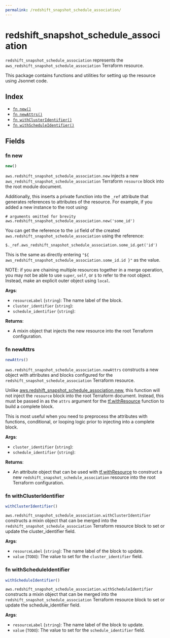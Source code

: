 ```yaml
---
permalink: /redshift_snapshot_schedule_association/
---
```


# redshift_snapshot_schedule_association

`redshift_snapshot_schedule_association` represents the `aws_redshift_snapshot_schedule_association` Terraform resource.



This package contains functions and utilities for setting up the resource using Jsonnet code.


## Index

* [`fn new()`](#fn-new)
* [`fn newAttrs()`](#fn-newattrs)
* [`fn withClusterIdentifier()`](#fn-withclusteridentifier)
* [`fn withScheduleIdentifier()`](#fn-withscheduleidentifier)

## Fields

### fn new

```ts
new()
```


`aws.redshift_snapshot_schedule_association.new` injects a new `aws_redshift_snapshot_schedule_association` Terraform `resource`
block into the root module document.

Additionally, this inserts a private function into the `_ref` attribute that generates references to attributes of the
resource. For example, if you added a new instance to the root using:

    # arguments omitted for brevity
    aws.redshift_snapshot_schedule_association.new('some_id')

You can get the reference to the `id` field of the created `aws.redshift_snapshot_schedule_association` using the reference:

    $._ref.aws_redshift_snapshot_schedule_association.some_id.get('id')

This is the same as directly entering `"${ aws_redshift_snapshot_schedule_association.some_id.id }"` as the value.

NOTE: if you are chaining multiple resources together in a merge operation, you may not be able to use `super`, `self`,
or `$` to refer to the root object. Instead, make an explicit outer object using `local`.

**Args**:
  - `resourceLabel` (`string`): The name label of the block.
  - `cluster_identifier` (`string`): 
  - `schedule_identifier` (`string`): 

**Returns**:
- A mixin object that injects the new resource into the root Terraform configuration.


### fn newAttrs

```ts
newAttrs()
```


`aws.redshift_snapshot_schedule_association.newAttrs` constructs a new object with attributes and blocks configured for the `redshift_snapshot_schedule_association`
Terraform resource.

Unlike [aws.redshift_snapshot_schedule_association.new](#fn-redshiftsnapshotscheduleassociationnew), this function will not inject the `resource`
block into the root Terraform document. Instead, this must be passed in as the `attrs` argument for the
[tf.withResource](https://github.com/tf-libsonnet/core/tree/main/docs#fn-withresource) function to build a complete block.

This is most useful when you need to preprocess the attributes with functions, conditional, or looping logic prior to
injecting into a complete block.

**Args**:
  - `cluster_identifier` (`string`): 
  - `schedule_identifier` (`string`): 

**Returns**:
  - An attribute object that can be used with [tf.withResource](https://github.com/tf-libsonnet/core/tree/main/docs#fn-withresource) to construct a new `redshift_snapshot_schedule_association` resource into the root Terraform configuration.


### fn withClusterIdentifier

```ts
withClusterIdentifier()
```

`aws.redshift_snapshot_schedule_association.withClusterIdentifier` constructs a mixin object that can be merged into the `redshift_snapshot_schedule_association`
Terraform resource block to set or update the cluster_identifier field.



**Args**:
  - `resourceLabel` (`string`): The name label of the block to update.
  - `value` (`TODO`): The value to set for the `cluster_identifier` field.


### fn withScheduleIdentifier

```ts
withScheduleIdentifier()
```

`aws.redshift_snapshot_schedule_association.withScheduleIdentifier` constructs a mixin object that can be merged into the `redshift_snapshot_schedule_association`
Terraform resource block to set or update the schedule_identifier field.



**Args**:
  - `resourceLabel` (`string`): The name label of the block to update.
  - `value` (`TODO`): The value to set for the `schedule_identifier` field.
